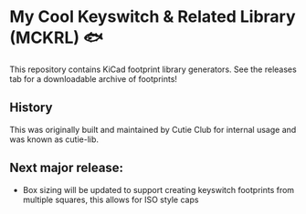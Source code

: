 # My Cool Keyswitch & Related Library (MCKRL) 🐟

This repository contains KiCad footprint library generators. See the releases tab for a downloadable archive of footprints!

## History

This was originally built and maintained by Cutie Club for internal usage and was known as cutie-lib.

## Next major release:

- Box sizing will be updated to support creating keyswitch footprints from multiple squares, this allows for ISO style caps
